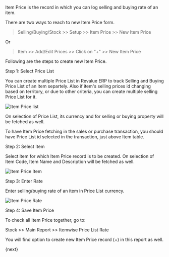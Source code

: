 Item Price is the record in which you can log selling and buying rate of an item.

There are two ways to reach to new Item Price form.

> Selling/Buying/Stock >> Setup >> Item Price >> New Item Price

Or

> Item >> Add/Edit Prices >> Click on "+"  >> New Item Price

Following are the steps to create new Item Price.

Step 1: Select Price List

You can create multiple Price List in Revalue ERP to track Selling and Buying Price List of an item separtely. Also if item's selling prices id changing based on territory, or due to other criteria, you can create multiple selling Price List for it.

![Item Price list]({{docs_base_url}}/assets/old_images/erpnext/item-price-list.png)

On selection of Price List, its currency and for selling or buying property will be fetched as well.

To have Item Price fetching in the sales or purchase transaction, you should have Price List id selected in the transaction, just above Item table.

Step 2: Select Item

Select item for which Item Price record is to be created. On selection of Item Code, Item Name and Description will be fetched as well.

![Item Price Item]({{docs_base_url}}/assets/old_images/erpnext/item-price-item.png)

Step 3: Enter Rate

Enter selling/buying rate of an item in Price List currency.

![Item Price Rate]({{docs_base_url}}/assets/old_images/erpnext/item-price-rate.png)

Step 4: Save Item Price

To check all Item Price together, go to:

Stock >> Main Report >> Itemwise Price List Rate

You will find option to create new Item Price record (+) in this report as well.

{next}

